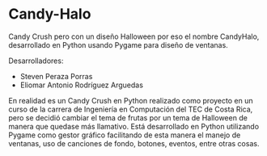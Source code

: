 # Candy-Halo
Candy Crush pero con un diseño Halloween por eso el nombre CandyHalo, desarrollado en Python usando Pygame para diseño de ventanas.

Desarrolladores:

- Steven Peraza Porras
- Eliomar Antonio Rodríguez Arguedas

En realidad es un Candy Crush en Python realizado como proyecto en un curso de la carrera de Ingeniería en Computación del TEC de 
Costa Rica, pero se decidió cambiar el tema de frutas por un tema de Halloween de manera que quedase más llamativo. 
Está desarrollado en Python utilizando Pygame como gestor gráfico facilitando de esta manera el manejo de ventanas, uso de canciones de 
fondo, botones, eventos, entre otras cosas.
